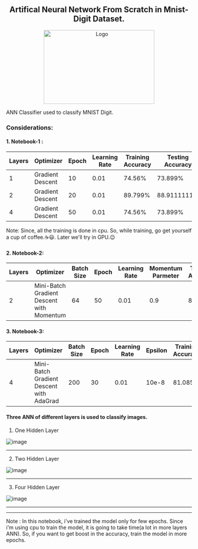 <h2 align="center">Artifical Neural Network From Scratch in Mnist-Digit Dataset.</h2>
<p align="center">
  <img src="https://user-images.githubusercontent.com/40908371/174338354-46e0131d-184b-4768-a036-4b545914334d.png"  alt="Logo" width="300" height="200"/>
  <p>ANN Classifier used to classify MNIST Digit.</p>
</p>


### Considerations: 
  
  
#### 1. Notebook-1 :  

| Layers | Optimizer | Epoch | Learning Rate| Training Accuracy | Testing Accuracy |
| --- | --- | --- | --- | --- | --- |
| 1 |     Gradient Descent          |  10  | 0.01 | 74.56% | 73.899%
| 2 |     Gradient Descent          |  20  | 0.01 | 89.799% | 88.9111111%
| 4 |     Gradient Descent          |  50  | 0.01 | 74.56% | 73.899%
  
  Note: Since, all the training is done in cpu.  So, while training, go get yourself a cup of coffee.☕😃. Later we'll try in GPU.😉  
   
#### 2. Notebook-2:  

| Layers | Optimizer | Batch Size | Epoch | Learning Rate | Momentum Parmeter | Training Accuracy | Testing Accuracy |
| --- | --- | --- | --- | --- | --- | --- | --- |
| 2 | Mini-Batch Gradient Descent with Momentum | 64 | 50 | 0.01 | 0.9 | 85.232% | 84.649%

#### 3. Notebook-3:  

| Layers | Optimizer | Batch Size | Epoch | Learning Rate | Epsilon | Training Accuracy | Testing Accuracy |
| --- | --- | --- | --- | --- | --- | -- | -- |
| 4 | Mini-Batch Gradient Descent with AdaGrad | 200 | 30 | 0.01 | 10e-8 | 81.085% | __%


#### Three ANN of different layers is used to classify images.

1. One Hidden Layer 
  
    
  ![image](https://user-images.githubusercontent.com/40908371/173662434-a87069c7-049c-43be-959f-46b8a26986e5.png)
  

  ---------------------------------------------------------------------------------------------------------------------------------------------------------------------  
    
2. Two Hidden Layer

  
 ![image](https://user-images.githubusercontent.com/40908371/173663019-e7d25df7-4111-4816-b694-cabe61d0f1a1.png)
     

   
   --------------------------------------------------------------------------------------------------------------------------------------------------------------------  
     
3. Four Hidden Layer
  
    
![image](https://user-images.githubusercontent.com/40908371/173862561-57e26da0-49dd-4437-ad12-9440ceaea7c4.png)
  
  

   -------------------------------------------------------------------------------------------------------------------------------------------------------------------- 
   --------------------------------------------------------------------------------------------------------------------------------------------------------------------  
   

  
Note : In this notebook, i've trained the model only for few epochs. Since i'm using cpu to train the model, it is going to take time(a lot in more layers ANN).
So, if you want to get boost in the accuracy, train the model in more epochs. 
